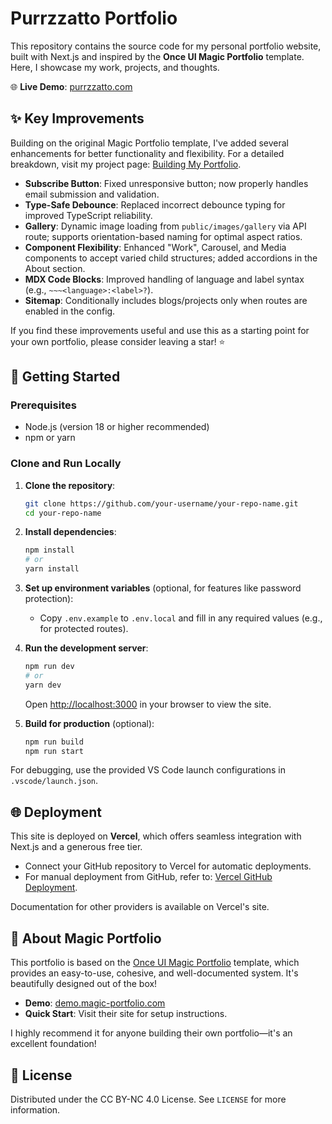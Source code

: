 # Purrzzatto Portfolio

This repository contains the source code for my personal portfolio website, built with Next.js and inspired by the **Once UI Magic Portfolio** template. Here, I showcase my work, projects, and thoughts.

🌐 **Live Demo**: [purrzzatto.com](https://www.purrzzatto.com/)

## ✨ Key Improvements

Building on the original Magic Portfolio template, I've added several enhancements for better functionality and flexibility. For a detailed breakdown, visit my project page: [Building My Portfolio](https://www.purrzzatto.com/work/building-my-portfolio).

- **Subscribe Button**: Fixed unresponsive button; now properly handles email submission and validation.
- **Type-Safe Debounce**: Replaced incorrect debounce typing for improved TypeScript reliability.
- **Gallery**: Dynamic image loading from `public/images/gallery` via API route; supports orientation-based naming for optimal aspect ratios.
- **Component Flexibility**: Enhanced "Work", Carousel, and Media components to accept varied child structures; added accordions in the About section.
- **MDX Code Blocks**: Improved handling of language and label syntax (e.g., `~~~<language>:<label>?`).
- **Sitemap**: Conditionally includes blogs/projects only when routes are enabled in the config.

If you find these improvements useful and use this as a starting point for your own portfolio, please consider leaving a star! ⭐

## 🚀 Getting Started

### Prerequisites
- Node.js (version 18 or higher recommended)
- npm or yarn

### Clone and Run Locally

1. **Clone the repository**:
   ```bash
   git clone https://github.com/your-username/your-repo-name.git
   cd your-repo-name
   ```

2. **Install dependencies**:
   ```bash
   npm install
   # or
   yarn install
   ```

3. **Set up environment variables** (optional, for features like password protection):
   - Copy `.env.example` to `.env.local` and fill in any required values (e.g., for protected routes).

4. **Run the development server**:
   ```bash
   npm run dev
   # or
   yarn dev
   ```
   Open [http://localhost:3000](http://localhost:3000) in your browser to view the site.

5. **Build for production** (optional):
   ```bash
   npm run build
   npm run start
   ```

For debugging, use the provided VS Code launch configurations in `.vscode/launch.json`.

## 🌐 Deployment

This site is deployed on **Vercel**, which offers seamless integration with Next.js and a generous free tier.

- Connect your GitHub repository to Vercel for automatic deployments.
- For manual deployment from GitHub, refer to: [Vercel GitHub Deployment](https://vercel.com/docs/git).

Documentation for other providers is available on Vercel's site.

## 📖 About Magic Portfolio

This portfolio is based on the [Once UI Magic Portfolio](https://once-ui.com/products/magic-portfolio) template, which provides an easy-to-use, cohesive, and well-documented system. It's beautifully designed out of the box!

- **Demo**: [demo.magic-portfolio.com](https://demo.magic-portfolio.com)
- **Quick Start**: Visit their site for setup instructions.

I highly recommend it for anyone building their own portfolio—it's an excellent foundation!

## 📄 License

Distributed under the CC BY-NC 4.0 License. See `LICENSE` for more information.